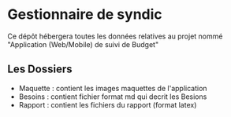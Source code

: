 # Gestionnaire de syndic
Ce dépôt hébergera toutes les données relatives au projet nommé "Application (Web/Mobile) de suivi de Budget"

## Les Dossiers
- Maquette :
contient les images maquettes de l'application
- Besoins :
contient fichier format md qui decrit les Besions
- Rapport :
contient les fichiers du rapport (format latex)
